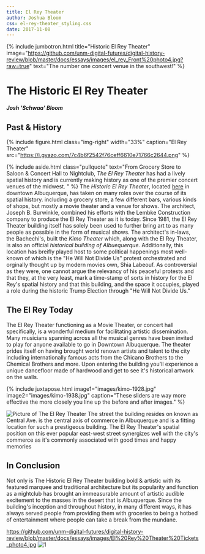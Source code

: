 ```yaml
---
title: El Rey Theater
author: Joshua Bloom
css: el-rey-theater_styling.css
date: 2017-11-08
---
```



{% include jumbotron.html
title="Historic El Rey Theater"
image="https://github.com/unm-digital-futures/digital-history-review/blob/master/docs/essays/images/el_rey_Front%20photo4.jpg?raw=true"
text="The number one concert venue in the southwest!"
%}

# The Historic El Rey Theater
***Josh 'Schwaa' Bloom***


## **Past & History**

{% include figure.html
  class="img-right"
  width="33%"
  caption="El Rey Theater"
  src="https://i.gyazo.com/7c4b6f2542f76ceff6610e71766c2644.png"
%}

{% include aside.html
  class="pullquote"
  text="From Grocery Store to Saloon & Concert Hall to Nightclub, *The El Rey Theater* has had a lively spatial history and is currently making history as one of the premier concert venues of the midwest. "
  %}
The *Historic El Rey Theater*, located [here](https://www.google.com/maps/place/The+Historic+El+Rey+Theater/@35.0849752,-106.6570599,17z/data=!4m16!1m10!4m9!1m6!1m2!1s0x87220cc724858d49:0x1b073e188c728dc!2sThe+Historic+El+Rey+Theater,+Central+Avenue+Southwest,+Albuquerque,+NM!2m2!1d-106.6550065!2d35.0846877!1m1!4e1!3m4!1s0x87220cc724858d49:0x1b073e188c728dc!8m2!3d35.0846877!4d-106.6550065) in downtown Albuquerque, has taken on many roles over the course of its spatial history. including a grocery store, a few different bars, various kinds of shops, but mostly a movie theater and a venue for shows. The architect, Joseph B. Burwinkle, combined his efforts with the Lembke Construction company to produce the El Rey Theater as it is today. Since 1981, the El Rey Theater building itself has solely been used to further bring art to as many people as possible in the form of musical shows. The architect's in-laws, the Bachechi's, built the *Kimo Theater* which, along with the El Rey Theater, is also an official *historical building of Albuequerque.*
    Additionally, this location has breifly played host to some political happenings most well-known of which is the "He Will Not Divide Us" protest orchestrated and orginally thought up by modern movies own, Shia Labeouf. As controversial as they were, one cannot argue the relevancy of his peaceful protests and that they, at the very least, mark a time-stamp of sorts in history for the El Rey's spatial history and that this building, and the space it occupies, played a role during the historic Trump Election through "He Will Not Divide Us."


## **The El Rey Today**
The El Rey Theater functioning as a Movie Theater, or concert hall specifically, is a wonderful medium for facilitating artistic dissemination. Many musicians spanning across all the musical genres have been invited to play for anyone available to go in Downtown Albuquerque. The theater prides itself on having brought world renown artists and talent to the city including internationally famous acts from the Chicano Brothers to the Chemical Brothers and more. Upon entering the building you'll experience a unique dancefloor made of hardwood and get to see it's historical artwork on the walls.

{% include juxtapose.html
image1="images/kimo-1928.jpg"
image2="images/kimo-1938.jpg"
caption="These sliders are way more effective the more closely you line up the before and after images."
%}



![Picture of The El Rey Theater](http://cinematreasures.org/theaters/743)
The street the building resides on known as Central Ave. is the central axis of commerce in Albuquerque and is a fitting location for such a prestigeous building. The El Rey Theater's spatial position on this ever popular east-west street synergizes well with the city's commerce as it's commonly associated with good times and happy memories 

## **In Conclusion**
  
Not only is The Historic El Rey Theater building bold & artistic with its featured marquee and traditional architecture but its popularity and function as a nightclub has brought an immeasurable amount of artistic audible excitement to the masses in the desert that is Albuquerque. Since the building's inception and throughout history, in many different ways, it has always served people from providing them with groceries to being a hotbed of entertainment where people can take a break from the mundane.
  

https://github.com/unm-digital-futures/digital-history-review/blob/master/docs/essays/images/El%20Rey%20Theater%20Tickets_photo4.jpg
![1](https://github.com/unm-digital-futures/digital-history-review/blob/master/docs/essays/images/El%20Rey%20Theater%20Tickets_photo4.jpg)
<photo3>
